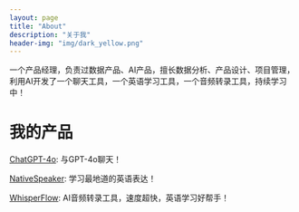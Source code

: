 ```yaml
---
layout: page
title: "About"
description: "关于我"
header-img: "img/dark_yellow.png"
---
```


一个产品经理，负责过数据产品、AI产品，擅长数据分析、产品设计、项目管理，利用AI开发了一个聊天工具，一个英语学习工具，一个音频转录工具，持续学习中！


# 我的产品

[ChatGPT-4o](https://chatgpt-4o.streamlit.app/): 与GPT-4o聊天！

[NativeSpeaker](https://nativespeaker.streamlit.app/): 学习最地道的英语表达！

[WhisperFlow](https://whisperflow.streamlit.app/): AI音频转录工具，速度超快，英语学习好帮手！
